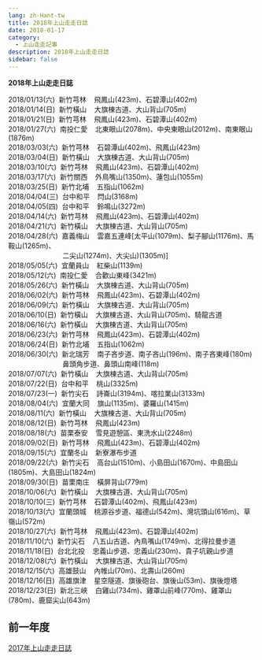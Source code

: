 ```yaml
---
lang: zh-Hant-tw
title: 2018年上山走走日誌
date: 2018-01-17
category: 
  - 上山走走記事
description: 2018年上山走走日誌
sidebar: false
---
```


**2018年上山走走日誌**

<!-- more -->

2018/01/13(六)  新竹芎林    飛鳳山(423m)、石碧潭山(402m)  
2018/01/14(日)  新竹橫山    大旗棟古道、大山背山(705m)  
2018/01/21(日)  新竹芎林    飛鳳山(423m)、石碧潭山(402m)  
2018/01/27(六)  南投仁愛    北東眼山(2078m)、中央東眼山(2012m)、南東眼山(1876m)  
2018/03/03(六)  新竹芎林    石碧潭山(402m)、飛鳳山(423m)  
2018/03/04(日)  新竹橫山    大旗棟古道、大山背山(705m)  
2018/03/10(六)  新竹芎林    飛鳳山(423m)、石碧潭山(402m)  
2018/03/17(六)  新竹關西    外鳥嘴山(1350m)、蓮包山(1055m)  
2018/03/25(日)  新竹北埔    五指山(1062m)  
2018/04/04(三)  台中和平    閂山(3168m)  
2018/04/05(四)  台中和平    鈴鳴山(3272m)  
2018/04/14(六)  新竹芎林    飛鳳山(423m)、石碧潭山(402m)  
2018/04/21(六)  新竹橫山    大旗棟古道、大山背山(705m)  
2018/04/28(六)  嘉義梅山    雲嘉五連峰\[太平山(1079m)、梨子腳山(1176m)、馬鞍山(1265m)、  
                            二尖山(1274m)、大尖山)(1305m)\]  
2018/05/05(六)  宜蘭員山    紅柴山(1139m)  
2018/05/12(六)  南投仁愛    合歡山東峰(3421m)  
2018/05/26(六)  新竹橫山    大旗棟古道、大山背山(705m)  
2018/06/02(六)  新竹芎林    飛鳳山(423m)、石碧潭山(402m)  
2018/06/09(六)  新竹橫山    大旗棟古道、大山背山(705m)  
2018/06/10(日)  新竹橫山    大旗棟古道、大山背山(705m)、騎龍古道  
2018/06/16(六)  新竹橫山    大旗棟古道、大山背山(705m)  
2018/06/23(六)  新竹芎林    飛鳳山(423m)、石碧潭山(402m)  
2018/06/24(日)  新竹北埔    五指山(1062m)  
2018/06/30(六)  新北瑞芳    南子吝步道、南子吝山(196m)、南子吝東峰(180m)  
                            鼻頭角步道、鼻頭山南峰(118m)  
2018/07/07(六)  新竹橫山    大旗棟古道、大山背山(705m)  
2018/07/22(日)  台中和平    桃山(3325m)  
2018/07/23(一)  新竹尖石    詩崙山(3194m)、喀拉業山(3133m)  
2018/08/04(六)  宜蘭大同    旗山(1135m)、婆羅山(1415m)  
2018/08/11(六)  新竹橫山    大旗棟古道、大山背山(705m)  
2018/08/12(日)  新竹芎林    飛鳳山(423m)  
2018/08/18(六)  苗栗泰安    雪見遊憩區、東洗水山(2248m)  
2018/09/02(日)  新竹芎林    飛鳳山(423m)、石碧潭山(402m)  
2018/09/15(六)  宜蘭冬山    新寮瀑布步道  
2018/09/22(六)  新竹尖石    高台山(1510m)、小島田山(1670m)、中島田山(1805m)、大島田山(1824m)  
2018/09/30(日)  苗栗南庄    橫屏背山(779m)  
2018/10/06(六)  新竹橫山    大旗棟古道、大山背山(705m)  
2018/10/10(三)  新竹芎林    石碧潭山(402m)、飛鳳山(423m)  
2018/10/13(六)  宜蘭頭城    桃源谷步道、福德山(542m)、灣坑頭山(616m)、草嶺山(572m)  
2018/10/27(六)  新竹芎林    飛鳳山(423m)、石碧潭山(402m)  
2018/11/10(六)  新竹尖石    八五山古道、內鳥嘴山(1749m)、北得拉曼步道  
2018/11/18(日)  台北北投    忠義山步道、忠義山(230m)、貴子坑親山步道  
2018/12/08(六)  新竹橫山    大旗棟古道、大山背山(705m)  
2018/12/15(六)  高雄鼓山    內帷山(70m)、北壽山(260m)  
2018/12/16(日)  高雄旗津    星空隧道、旗後砲台、旗後山(53m)、旗後燈塔  
2018/12/23(日)  新北三峽    白雞山(734m)、雞罩山前峰(770m)、雞罩山(780m)、鹿窟尖山(643m)  

## 前一年度
[2017年上山走走日誌](/posts/post-34-2017-02-02.md)